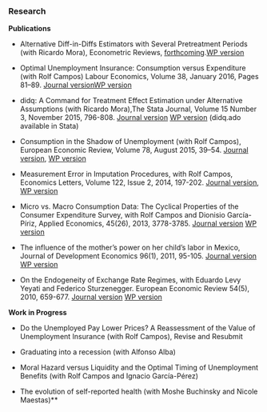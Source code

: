 ### Research

**Publications**

* Alternative Diff-in-Diffs Estimators with Several Pretreatment Periods (with Ricardo Mora), Econometric Reviews, [forthcoming](http://www.tandfonline.com/doi/abs/10.1080/07474938.2017.1348683).[WP version](https://ideas.repec.org/p/cte/werepe/we1233.html)

* Optimal Unemployment Insurance: Consumption versus Expenditure (with Rolf Campos)  Labour Economics, Volume 38, January 2016, Pages 81–89. [Journal version](http://dx.doi.org/10.1016/j.labeco.2015.11.004)[WP version](https://ideas.repec.org/p/cte/werepe/we1502.html)

* didq: A Command for Treatment Effect Estimation under Alternative Assumptions (with Ricardo Mora),The Stata Journal, Volume 15 Number 3, November 2015,  796-808. [Journal version](http://www.stata-journal.com/article.html?article=st0405) [WP version](https://ideas.repec.org/p/cte/werepe/we1407.html) (didq.ado available in Stata)

* Consumption in the Shadow of Unemployment (with Rolf Campos),  European Economic Review, Volume 78, August 2015, 39–54. [Journal version](http://www.sciencedirect.com/science/article/pii/S0014292115000628), [WP version](https://ideas.repec.org/p/bde/wpaper/1411.html)

* Measurement Error in Imputation Procedures, with Rolf Campos, Economics Letters, Volume 122, Issue 2, 2014, 197-202. [Journal version](http://ideas.repec.org/a/eee/ecolet/v122y2014i2p197-202.html), [WP version](https://ideas.repec.org/p/bde/wpaper/1322.html)

* Micro vs. Macro Consumption Data: The Cyclical Properties of the Consumer Expenditure Survey, with Rolf Campos and Dionisio García-Píriz,  Applied Economics, 45(26), 2013, 3778-3785. [Journal version](http://www.tandfonline.com/doi/full/10.1080/00036846.2012.732689)  [WP version](https://ideas.repec.org/p/cte/werepe/we1220.html)

* The influence of the mother’s power on her child’s labor in Mexico, Journal of Development Economics 96(1), 2011, 95-105. [Journal version](https://www.sciencedirect.com/science/article/pii/S0304387810000738) [WP version](https://ideas.repec.org/p/cte/werepe/we101305.html)

* On the Endogeneity of Exchange Rate Regimes, with Eduardo Levy Yeyati and Federico Sturzenegger. European Economic Review 54(5), 2010, 659-677. [Journal version](http://www.sciencedirect.com/science/article/pii/S0014292109001251) [WP version](https://ideas.repec.org/p/cte/werepe/we098374.html)

**Work in Progress**

* Do the Unemployed Pay Lower Prices? A Reassessment of the Value of Unemployment Insurance (with Rolf Campos), Revise and Resubmit

* Graduating into a recession (with Alfonso Alba)

* Moral Hazard versus Liquidity and the Optimal Timing of Unemployment Benefits (with Rolf Campos and Ignacio García-Pérez)

* The evolution of self-reported health (with Moshe Buchinsky and Nicole Maestas)**
